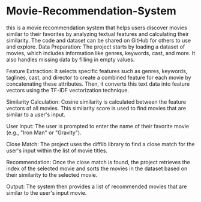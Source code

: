 # Movie-Recommendation-System
this is a movie recommendation system that helps users discover movies similar to their favorites by analyzing textual features and calculating their similarity. The code and dataset can be shared on GitHub for others to use and explore.
Data Preparation: The project starts by loading a dataset of movies, which includes information like genres, keywords, cast, and more. It also handles missing data by filling in empty values.

Feature Extraction: It selects specific features such as genres, keywords, taglines, cast, and director to create a combined feature for each movie by concatenating these attributes. Then, it converts this text data into feature vectors using the TF-IDF vectorization technique.

Similarity Calculation: Cosine similarity is calculated between the feature vectors of all movies. This similarity score is used to find movies that are similar to a user's input.

User Input: The user is prompted to enter the name of their favorite movie (e.g., "Iron Man" or "Gravity").

Close Match: The project uses the difflib library to find a close match for the user's input within the list of movie titles.

Recommendation: Once the close match is found, the project retrieves the index of the selected movie and sorts the movies in the dataset based on their similarity to the selected movie.

Output: The system then provides a list of recommended movies that are similar to the user's input movie.
